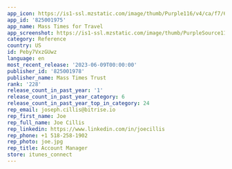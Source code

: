 ```yaml
---
app_icon: https://is1-ssl.mzstatic.com/image/thumb/Purple116/v4/ca/f7/65/caf765c9-c8a2-1c92-f221-ea18ec39c6a2/AppIcon-1x_U007emarketing-8-0-0-GLES2_U002c0-85-220.png/1024x1024bb.png
app_id: '825001975'
app_name: Mass Times for Travel
app_screenshot: https://is1-ssl.mzstatic.com/image/thumb/PurpleSource116/v4/ef/6b/83/ef6b8367-d11a-f779-a153-c809fd3261fc/c2dcf176-a0b9-45a8-b737-c3a51f929fb2_Simulator_Screenshot_-_iPhone_14_Plus_-_2023-06-08_at_15.45.06.png/1284x2778bb.png
category: Reference
country: US
id: Peby7VxzGUwz
language: en
most_recent_release: '2023-06-09T00:00:00'
publisher_id: '825001978'
publisher_name: Mass Times Trust
rank: '228'
release_count_in_past_year: '1'
release_count_in_past_year_category: 6
release_count_in_past_year_top_in_category: 24
rep_email: joseph.cillis@bitrise.io
rep_first_name: Joe
rep_full_name: Joe Cillis
rep_linkedin: https://www.linkedin.com/in/joecillis
rep_phone: +1 518-258-1902
rep_photo: joe.jpg
rep_title: Account Manager
store: itunes_connect
---
```

